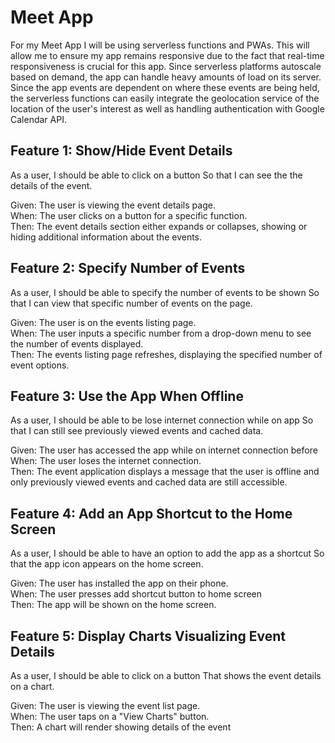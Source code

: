 # Meet App
For my Meet App I will be using serverless functions and PWAs. This will allow me to ensure my app remains responsive due to the fact that real-time responsiveness is crucial for this app. Since serverless platforms autoscale based on demand, the app can handle heavy amounts of load on its server. Since the app events are dependent on where these events are being held, the serverless functions can easily integrate the geolocation service of the location of the user's interest as well as handling authentication with Google Calendar API. 

## Feature 1: Show/Hide Event Details
As a user, 
I should be able to click on a button
So that I can see the the details of the event.

Given: The user is viewing the event details page. <br />
When: The user clicks on a button for a specific function. <br />
Then: The event details section either expands or collapses, showing or hiding additional information about the events.

## Feature 2: Specify Number of Events
As a user,
I should be able to specify the number of events to be shown
So that I can view that specific number of events on the page.

Given: The user is on the events listing page. <br />
When: The user inputs a specific number from a drop-down menu to see the number of events displayed. <br />
Then: The events listing page refreshes, displaying the specified number of event options.

## Feature 3: Use the App When Offline
As a user,
I should be able to be lose internet connection while on app
So that I can still see previously viewed events and cached data.

Given: The user has accessed the app while on internet connection before <br />
When: The user loses the internet connection. <br />
Then: The event application displays a message that the user is offline and only  previously viewed events and cached data are still accessible.

## Feature 4: Add an App Shortcut to the Home Screen
As a user,
I should be able to have an option to add the app as a shortcut
So that the app icon appears on the home screen.

Given: The user has installed the app on their phone. <br />
When: The user presses add shortcut button to home screen <br />
Then: The app will be shown on the home screen.

## Feature 5: Display Charts Visualizing Event Details
As a user,
I should be able to click on a button
That shows the event details on a chart.

Given: The user is viewing the event list page. <br />
When: The user taps on a "View Charts" button. <br />
Then: A chart will render showing details of the event
